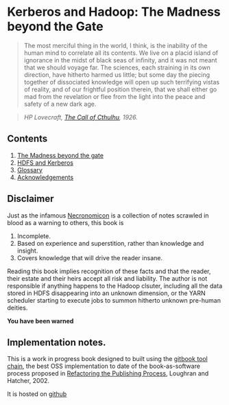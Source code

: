 # Kerberos and Hadoop: The Madness beyond the Gate


> The most merciful thing in the world, I think, is the inability of the human mind to correlate all its contents.
> We live on a placid island of ignorance in the midst of black seas of infinity, and it was not meant that we should voyage far.
> The sciences, each straining in its own direction, have hitherto harmed us little;
> but some day the piecing together of dissociated knowledge will open up such terrifying vistas of reality,
> and of our frightful position therein, that we shall either go mad from the revelation
> or flee from the light into the peace and safety of a new dark age.

> *HP Lovecraft, [The Call of Cthulhu](https://en.wikisource.org/wiki/The_Call_of_Cthulhu), 1926.*

## Contents

1. [The Madness beyond the gate](sections/kerberos_the_madness.md)
1. [HDFS and Kerberos](sections/hdfs.md)
1. [Glossary](sections/glossary.md)
1. [Acknowledgements](sections/acknowledgements.md)

## Disclaimer

Just as the infamous [Necronomicon](http://www.amazon.com/gp/product/0380751925) is a collection
of notes scrawled in blood as a warning to others, this book is

1. Incomplete.
1. Based on experience and superstition, rather than knowledge and insight.
1. Covers knowledge that will drive the reader insane.

Reading this book implies recognition of these facts and that the reader, their estate and
their heirs accept all risk and liability. The author is not responsible if anything happens
to the Hadoop clsuter, including all the data stored in HDFS disappearing into an unknown dimension,
or the YARN scheduler starting to execute jobs to summon hitherto unknown pre-human deities.

**You have been warned**


## Implementation notes.

This is a work in progress book designed to built using the [gitbook tool chain](https://github.com/GitbookIO/gitbook),
the best OSS implementation to date of the book-as-software process proposed in
[Refactoring the Publishing Process](http://people.apache.org/~stevel/papers/refactoring_publishing.pdf),
Loughran and Hatcher, 2002.

It is hosted on [github](https://github.com/steveloughran/kerberos_and_hadoop)
